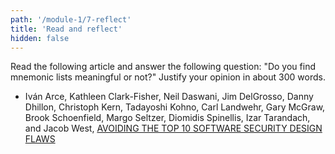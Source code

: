 ```yaml
---
path: '/module-1/7-reflect'
title: 'Read and reflect'
hidden: false
---
```



Read the following article and answer the  following question: "Do you find
mnemonic lists meaningful or not?" Justify your opinion in about 300 words.

- Iván Arce, Kathleen Clark-Fisher, Neil Daswani, Jim DelGrosso, Danny Dhillon,
Christoph Kern, Tadayoshi Kohno, Carl Landwehr, Gary McGraw, Brook Schoenfield,
Margo Seltzer, Diomidis Spinellis, Izar Tarandach, and Jacob West, [AVOIDING THE TOP 10 SOFTWARE SECURITY DESIGN FLAWS](https://web.archive.org/web/20180306191329/https://www.computer.org/cms/CYBSI/docs/Top-10-Flaws.pdf)

<quiz id="8bc5ce54-c304-5874-ad7f-5fae0a244922"></quiz>
